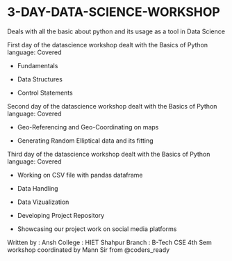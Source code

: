 # 3-DAY-DATA-SCIENCE-WORKSHOP
Deals with all the basic about python and its usage as a tool in Data Science

First day of the datascience workshop dealt with the Basics of Python language:
Covered
- Fundamentals

- Data Structures

- Control Statements


Second day of the datascience workshop dealt with the Basics of Python language:
Covered
- Geo-Referencing and Geo-Coordinating on maps

- Generating Random Elliptical data and its fitting

Third day of the datascience workshop dealt with the Basics of Python language:
Covered
- Working on CSV file with pandas dataframe

- Data Handling 

- Data Vizualization

- Developing Project Repository

- Showcasing our project work on social media platforms

Written by : Ansh 
College    : HIET Shahpur
Branch     : B-Tech CSE 4th Sem
workshop coordinated by Mann Sir from @coders_ready
